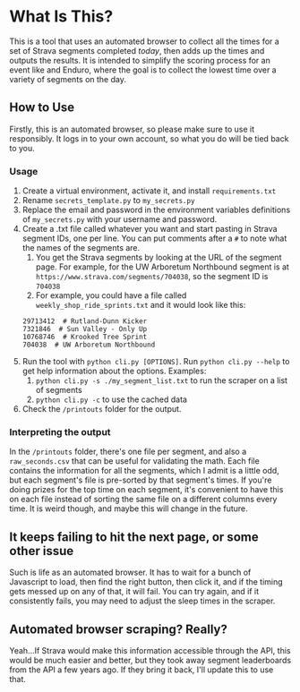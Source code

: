 # What Is This?

This is a tool that uses an automated browser to collect all the times for a set of Strava segments completed _today_, then adds up the times and outputs the results. It is intended to simplify the scoring process for an event like and Enduro, where the goal is to collect the lowest time over a variety of segments on the day.

## How to Use

Firstly, this is an automated browser, so please make sure to use it responsibly. It logs in to your own account, so what you do will be tied back to you.

### Usage

1. Create a virtual environment, activate it, and install `requirements.txt`
1. Rename `secrets_template.py` to `my_secrets.py`
1. Replace the email and password in the environment variables definitions of `my_secrets.py` with your username and password.
1. Create a .txt file called whatever you want and start pasting in Strava segment IDs, one per line. You can put comments after a `#` to note what the names of the segments are.
   1. You get the Strava segments by looking at the URL of the segment page. For example, for the UW Arboretum Northbound segment is at `https://www.strava.com/segments/704038`, so the segment ID is `704038`
   1. For example, you could have a file called `weekly_shop_ride_sprints.txt` and it would look like this:
   ```
   29713412  # Rutland-Dunn Kicker
   7321846  # Sun Valley - Only Up
   10768746  # Krooked Tree Sprint
   704038  # UW Arboretum Northbound
   ```
1. Run the tool with `python cli.py [OPTIONS]`. Run `python cli.py --help` to get help information about the options. Examples:
   1. `python cli.py -s ./my_segment_list.txt` to run the scraper on a list of segments
   1. `python cli.py -c` to use the cached data
1. Check the `/printouts` folder for the output.

### Interpreting the output

In the `/printouts` folder, there's one file per segment, and also a `raw_seconds.csv` that can be useful for validating the math. Each file contains the information for all the segments, which I admit is a little odd, but each segment's file is pre-sorted by that segment's times. If you're doing prizes for the top time on each segment, it's convenient to have this on each file instead of sorting the same file on a different columns every time. It is weird though, and maybe this will change in the future.

## It keeps failing to hit the next page, or some other issue

Such is life as an automated browser. It has to wait for a bunch of Javascript to load, then find the right button, then click it, and if the timing gets messed up on any of that, it will fail. You can try again, and if it consistently fails, you may need to adjust the sleep times in the scraper.

## Automated browser scraping? Really?

Yeah...If Strava would make this information accessible through the API, this would be much easier and better, but they took away segment leaderboards from the API a few years ago. If they bring it back, I'll update this to use that.

